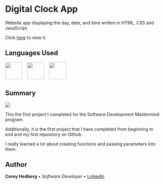 # Digital Clock App

Website app displaying the day, date, and time written in HTML, CSS and JavaScript.

Click [here](https://coreyhedberg.github.io/digital_clock_app/) to view it.

## Languages Used

<image src="media/html.svg" width="55">&nbsp; &nbsp; <image src="media/css.svg" width="55">&nbsp; &nbsp; <image src="media/js.svg" width="55">

## Summary

<image src="media/screenshot.png">

This the first project I completed for the Software Development Mastermind program.

Additionally, it is the first project that I have completed from beginning to end and my first repository on Github.

I really learned a lot about creating functions and passing parameters into them.

## Author

**Corey Hedberg** &bull; _Software Developer_ &bull; [LinkedIn](https://www.linkedin.com/in/coreyhedberg/)
